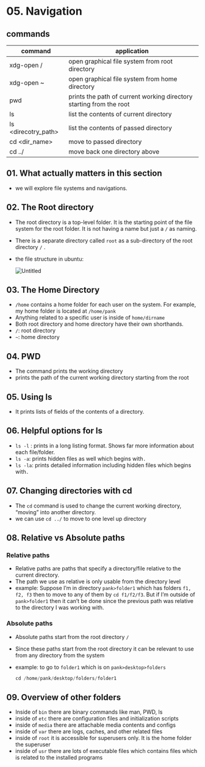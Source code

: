 # 05. Navigation

## commands

| command  | application |
| --- | --- |
| xdg-open / | open graphical file system from root directory |
| xdg-open ~ | open graphical file system from home directory  |
| pwd | prints the path of current working directory starting from the root |
| ls  | list the contents of current directory |
| ls <direcotry_path> | list the contents of passed directory |
| cd <dir_name> | move to passed directory |
| cd ../ | move back one directory above |

## 01. What actually matters in this section

- we will explore file systems and navigations.

## 02. The Root directory

- The root directory is a top-level folder. It is the starting point of the file system for the root folder. It is not having a name but just a `/` as naming.
- There is a separate directory called `root` as a sub-directory of the root directory `/` .
- the file structure in ubuntu:
    
    ![Untitled](05%20Navigation%20519fbfd5654d4e429d3a8ff7f9b2ae8e/Untitled.png)
    

## 03. The Home Directory

- `/home` contains a home folder for each user on the system. For example, my home folder is located at `/home/pank`
- Anything related to a specific user is inside of `home/dirname`
- Both root directory and home directory have their own shorthands.
- `/`: root directory
- `~`: home directory

## 04. PWD

- The command prints the working directory
- prints the path of the current working directory starting from the root

## 05. Using ls

- It prints lists of fields of the contents of a directory.

## 06. Helpful options for ls

- `ls -l` : prints in a long listing format. Shows far more information about each file/folder.
- `ls -a`: prints hidden files as well which begins with`.`
- `ls -la`: prints detailed information including hidden files which begins with`.`

## 07. Changing directories with cd

- The `cd` command is used to change the current working directory, “moving” into another directory.
- we can use `cd ../` to move to one level up directory

## 08. Relative vs Absolute paths

### Relative paths

- Relative paths are paths that specify a directory/file relative to the current directory.
- The path we use as relative is only usable from the directory level
- example: Suppose I’m in directory `pank>folder1` which has folders `f1, f2, f3` then to move to any of them by `cd f1/f2/f3`. But if I’m outside of `pank>folder1` then it can’t be done since the previous path was relative to the directory I was working with.

### Absolute paths

- Absolute paths start from the root directory `/`
- Since these paths start from the root directory it can be relevant to use from any directory from the system
- example: to go to `folder1` which is on `pank>desktop>folders`
    
    ```jsx
    cd /home/pank/desktop/folders/folder1
    ```
    

## 09. Overview of other folders

- Inside of `bin` there are binary commands like man, PWD, ls
- inside of `etc` there are configuration files and initialization scripts
- inside of `media` there are attachable media contents and configs
- inside of `var` there are logs, caches, and other related files
- inside of `root` it is accessible for superusers only. It is the home folder the superuser
- inside of  `usr` there are lots of executable files which contains files which is related to the installed programs